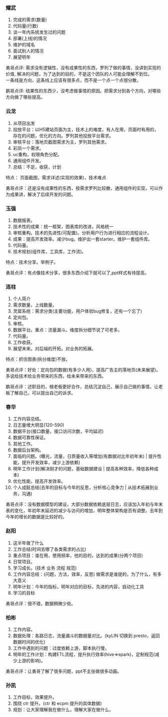 ### 耀武
1. 完成的需求(数量)
2. 代码量(行数)
3. 谈一年内系统发生过的问题
4. 部署(上线)的情况
5. 维护的域名
6. 面试别人的情况
7. 展望明年

勇哥点评: 需求没有逻辑性，没有成果性的东西，罗列了做的事情，没讲到实现的价值, 解决的问题，为了达到的目的，不是这个团队的人可能会理解不到位。  
一条线是方向，这条线上应该有很多点，而不是一个点一个点很分散。

鹏哥点评: 结果性的东西少，没考虑做事情的原因。把需求分到各个方向，对哪些方向做了哪些提高。

### 云龙
1. 从项目出发
2. 投放平台：以H5建站页面为主，技术上的难度，有人在用，页面时有用的，存在的问题，优化的方向。罗列其他投放平台需求。
3. 审核平台：落地页截图需求为主，罗列其他需求。
4. 彩凤一个需求。
5. uc重构，权限角色分配。
6. 通用组件开发。
7. 总结：不足，收获，计划

特点： 页面截图，需求详述(实现的效果)，技术难点

勇哥点评：还是没有成果性的东西，按需求罗列比较散，通用组件的实现，可以作为成果讲，解决了后续开发的问题。

### 玉强
1. 数据报表。
2. 技术性的成果：统一框架，图表库的改进，风格统一
3. 审核重构。技术的先进性(可配置)。分析用户行为进行相应的流程设计。
4. 成果：提高开发效率。减少bug。维护出一套starter。维护一套组件库。
5. 代码量。
6. 技术规划(组件库，工具库，工作流)。

特点：技术分享。举例子。

勇哥点评：有点像技术分享，很多东西介绍下就可以了,ppt样式有待提高。

### 连柱
1. 个人简介
2. 需求数量，上线数量。
3. 灵犀系统：需求分类(主要功能，用户体验bug修复，还有一个忘了)
4. 定向包。
5. 审核。
6. 数据平台。重点：流量漏斗。维度拆分细节说了可老多。
7. 代码量。
8. 工作收获。
9. 展望未来。对后端的开拓。对业务的拓展。

特点：抓住图表(拆分维度)不放。

勇哥点评：好处：定向包的数据(有多少人用)，提高广告主的落地页(未来展望)。  
多说给技术给业务带来的东西，给未来带来的东西。

鹏哥点评：述职目的，根老板更好合作，总结沉淀自己，展示自己做的事情，让老板了解自己，可以提出自己的诉求。

### 春华
1. 工作内容总结。
2. 日志量增大明显(120-590)
3. 数据平台(接口数量，接口访问次数，平均延迟)
4. 数据可靠性保证。
5. 其他工作。
6. 数据后台架构。
7. 面临的问题。(曝光，流量，日质量收入等增加(有数据对比年初年末) | 提升性能，提升开发效率，减少上游依赖)
8. 明年工作计划(解决刚才的问题，基础数据建设 | 提高各种效率，降低各种成本)
9. 优化性能，提高开发效率。
10. 个人成脏总结(去年的目标与今年的反思，分析核心竞争力 | 从技术拓展到业务，沟通)
 
勇哥点评：没有数据模型的建设，大部分数据依赖底层日志，应该加入年初与年末表的变化，年初年末延迟的减少与访问的增加，明年整体架构是否有调整。去年到今年的增长的数据是比较好的。

### 赵阳
1. 这半年做了什么
2. 工作总结(时间去哪了各类需求的占比)
3. 重点项目：谁在用，使用频率，他的目的，达到的成果(分两个项目)
4. 日常项目。
5. 学习成长。(技术 业务 流程 规范)
6. 工作内容总结：(问题，方法，效率，反思) 做需求是谁提的，为了什么，有多大意义
7. 明年计划：今年的指标，明年对应的目标，先进的内容，自动化工具
8. 学习的目标

勇哥点评：很不错，数据稍微少些。
### 柏彬
1. 工作内容。
2. 数据处理：各路日志，流量漏斗的数据量对比。(kyLIN 切换到 presto，返回数据时间的优化)
3. 工作中遇到的问题：过度依赖上游，脚本执行慢，
4. 明年的工作计划：构建ETL流程，提升执行效率(hive=>spark)，定制规范(减少上游的影响)。

勇哥点评：让勇哥了解了很多问题，ppt不主张做很多动画。

### 孙凯
1. 工作目标，效果提升。
2. 围绕 ctr 提升。(ctr 和 ecpm 提升的具体数据)
3. 规划：让大家理解我在做什么，理解大家在做什么。
